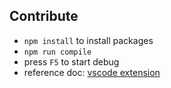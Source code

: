 
## Contribute
- `npm install` to install packages
- `npm run compile`
- press `F5` to start debug
- reference doc: [vscode extension](https://code.visualstudio.com/api/language-extensions/overview)
